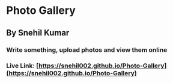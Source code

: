 # Photo Gallery

## By Snehil Kumar

### Write something, upload photos and view them online

### Live Link: [https://snehil002.github.io/Photo-Gallery](https://snehil002.github.io/Photo-Gallery)
